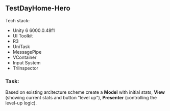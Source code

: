 
## TestDayHome-Hero

Tech stack:
- Unity 6 6000.0.48f1
- UI Toolkit
- R3
- UniTask
- MessagePipe
- VContainer
- Input System
- TriInspector

### Task: 
Based on existing arcitecture scheme create a __Model__ with initial stats, __View__ (showing current stats and button "level up"), __Presenter__ (controlling the level-up logic).